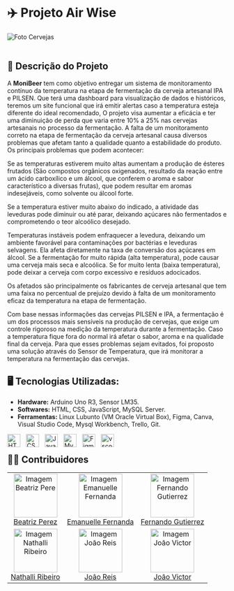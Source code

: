# ✈️ Projeto Air Wise

<img src="[https://yolongbrewtech.com/wp-content/uploads/2021/12/IMG_20200428_095541-1030x644.jpg](https://static.ndmais.com.br/2025/06/qual-e-o-assento-mais-seguro-no-aviao-1300x731.jpg)" alt="Foto Cervejas">
<br>
<br>

## 📄 Descrição do Projeto

A **MoniBeer** tem como objetivo entregar um sistema de monitoramento contínuo da temperatura na etapa de fermentação da cerveja artesanal IPA e PILSEN.
Que terá uma dashboard para visualização de dados e históricos, teremos um site funcional que irá emitir alertas caso a temperatura esteja diferente do ideal
recomendado, O projeto visa aumentar a eficácia e ter uma diminuição de perda que varia entre 10% a 25% nas cervejas artesanais no processo da fermentação. 
A falta de um monitoramento correto na etapa de fermentação da cerveja artesanal causa diversos problemas que afetam tanto a qualidade quanto a estabilidade do produto. Os principais problemas que podem acontecer:  

Se as temperaturas estiverem muito altas aumentam a produção de ésteres frutados (São compostos orgânicos oxigenados, resultado da reação entre um ácido carboxílico e um álcool, que conferem o aroma e sabor característico a diversas frutas), que podem resultar em aromas indesejáveis, como solvente ou álcool forte.  

Se a temperatura estiver muito abaixo do indicado, a atividade das leveduras pode diminuir ou até parar, deixando açúcares não fermentados e comprometendo o teor alcoólico desejado.  

Temperaturas instáveis podem enfraquecer a levedura, deixando um ambiente favorável para contaminações por bactérias e leveduras selvagens. Ela afeta diretamente na taxa de conversão dos açúcares em álcool. Se a fermentação for muito rápida (alta temperatura), pode causar uma cerveja mais seca e alcoólica. Se for muito lenta (baixa temperatura), pode deixar a cerveja com corpo excessivo e resíduos adocicados.  

Os afetados são principalmente os fabricantes de cerveja artesanal que tem uma faixa no percentual de prejuízo devido à falta de um monitoramento eficaz da temperatura na etapa de fermentação. 

Com base nessas informações das cervejas PILSEN e IPA, a fermentação é um dos processos mais sensíveis na produção de cervejas, que exige um controle rigoroso na medição da temperatura durante a fermentação. Caso a temperatura fique fora do normal irá afetar o sabor, aroma e na qualidade final da cerveja. Para que esses problemas sejam evitados, foi proposto uma solução através do Sensor de Temperatura, que irá monitorar a temperatura na fermentação das cervejas. 


## 🖥️ Tecnologias Utilizadas:
- **Hardware:** Arduino Uno R3, Sensor LM35.
- **Softwares:** HTML, CSS, JavaScript, MySQL Server.
- **Ferramentas:** Linux Lubunto (VM Oracle Virtual Box), Figma, Canva, Visual Studio Code, Mysql Workbench, Trello, Git.
  
<img 
    align="left" 
    alt="HTML"
    title="HTML" 
    width="30px" 
    style="padding-right: 10px;" 
    src="https://cdn.jsdelivr.net/gh/devicons/devicon@latest/icons/html5/html5-original.svg" 
/>
<img 
    align="left" 
    alt="CSS" 
    title="CSS"
    width="30px" 
    style="padding-right: 10px;" 
    src="https://cdn.jsdelivr.net/gh/devicons/devicon@latest/icons/css3/css3-original.svg" 
/>
<img 
    align="left" 
    alt="JavaScript" 
    title="JavaScript"
    width="30px" 
    style="padding-right: 10px;" 
    src="https://cdn.jsdelivr.net/gh/devicons/devicon@latest/icons/javascript/javascript-original.svg" 
/>

<img 
    align="left" 
    alt="Mysql" 
    title="Mysql"
    width="30px" 
    style="padding-right: 10px;" 
    src="https://cdn.jsdelivr.net/gh/devicons/devicon@latest/icons/mysql/mysql-plain-wordmark.svg" 
/>

<img 
    align="left" 
    alt="Figma" 
    title="Figma"
    width="30px" 
    style="padding-right: 10px;" 
    src="https://cdn.jsdelivr.net/gh/devicons/devicon@latest/icons/figma/figma-original.svg" 
/>

<img 
    align="left" 
    alt="vscode" 
    title="vscode"
    width="30px" 
    style="padding-right: 10px;" 
    src="https://cdn.jsdelivr.net/gh/devicons/devicon@latest/icons/vscode/vscode-original-wordmark.svg" 
/>


<br/>

## 🧑‍💻 Contribuidores

<table>
  <tr>
    <td align="center">
      <img src="https://github.com/bee-perez.png" alt="Imagem Beatriz Pere" width="100" height="100"><br>
      <a href="https://github.com/bee-perez">Beatriz Perez</a>
    </td>
    <td align="center">
      <img src="https://github.com/Emanuelle-Fernanda.png" alt="Imagem Emanuelle Fernanda" width="100" height="100"><br>
      <a href="https://github.com/Emanuelle-Fernanda">Emanuelle Fernanda</a>
    </td>
    <td align="center">
      <img src="https://github.com/FernandoRDev457.png" alt="Imagem Fernando Gutierrez" width="100" height="100"><br>
      <a href="https://github.com/FernandoRDev457">Fernando Gutierrez</a>
    </td>
  </tr>
  <tr>
    <td align="center">
      <img src="https://github.com/nathalli99.png" alt="Imagem Nathalli Ribeiro" width="100" height="100"><br>
      <a href="https://github.com/nathalli99">Nathalli Ribeiro</a>
    </td>
    <td align="center">
      <img src="https://github.com/joaolureis.png" alt="Imagem João Reis" width="100" height="100"><br>
      <a href="https://github.com/joaolureis">João Reis</a>
    </td>
    <td align="center">
      <img src="https://github.com/joaovictoradsb.png" alt="Imagem João Victor" width="100" height="100"><br>
      <a href="https://github.com/joaovictoradsb">João Victor</a>
    </td>
  </tr>
</table>


